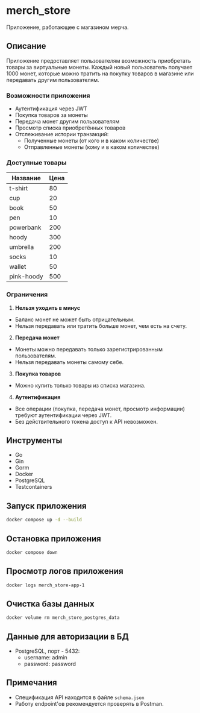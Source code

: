 # merch_store

Приложение, работающее с магазином мерча.

## Описание

Приложение предоставляет пользователям возможность приобретать товары за виртуальные монеты. Каждый новый пользователь
получает 1000 монет, которые можно тратить на покупку товаров в магазине или передавать другим пользователям.

### Возможности приложения

- Аутентификация через JWT
- Покупка товаров за монеты
- Передача монет другим пользователям
- Просмотр списка приобретённых товаров
- Отслеживание истории транзакций:
    - Полученные монеты (от кого и в каком количестве)
    - Отправленные монеты (кому и в каком количестве)

### Доступные товары

| Название   | Цена |
|------------|------|
| t-shirt    | 80   |
| cup        | 20   |
| book       | 50   |
| pen        | 10   |
| powerbank  | 200  |
| hoody      | 300  |
| umbrella   | 200  |
| socks      | 10   |
| wallet     | 50   |
| pink-hoody | 500  |

### Ограничения

1. **Нельзя уходить в минус**

- Баланс монет не может быть отрицательным.
- Нельзя передавать или тратить больше монет, чем есть на счету.

2. **Передача монет**

- Монеты можно передавать только зарегистрированным пользователям.
- Нельзя передавать монеты самому себе.

3. **Покупка товаров**

- Можно купить только товары из списка магазина.

4. **Аутентификация**

- Все операции (покупка, передача монет, просмотр информации) требуют аутентификации через JWT.
- Без действительного токена доступ к API невозможен.

## Инструменты

- Go
- Gin
- Gorm
- Docker
- PostgreSQL
- Testcontainers

## Запуск приложения

```bash
docker compose up -d --build
```

## Остановка приложения

```bash
docker compose down
```

## Просмотр логов приложения

```bash
docker logs merch_store-app-1
```

## Очистка базы данных

```bash
docker volume rm merch_store_postgres_data
```

## Данные для авторизации в БД

- PostgreSQL, порт - 5432:
    - username: admin
    - password: password

## Примечания

- Спецификация API находится в файле ```schema.json```
- Работу endpoint'ов рекомендуется проверять в Postman.
